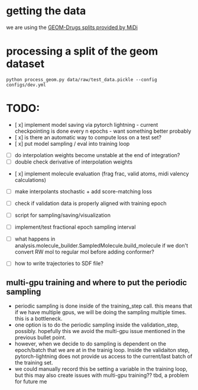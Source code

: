# getting the data
we are using the [GEOM-Drugs splits provided by MiDi](https://github.com/cvignac/MiDi#datasets)

# processing a split of the geom dataset

```console
python process_geom.py data/raw/test_data.pickle --config configs/dev.yml
```

# TODO:
- [ x] implement model saving via pytorch lightning - current checkpointing is done every n epochs - want something better probably
- [ x] is there an automatic way to compute loss on a test set?
- [ x] put model sampling / eval into training loop
- [ ] do interpolation weights become unstable at the end of integration?
- [ ] double check derivative of interpolation weights
- [ x] implement molecule evaluation (frag frac, valid atoms, midi valency calculations)
- [ ] make interpolants stochastic + add score-matching loss
- [ ] check if validation data is properly aligned with training epoch
- [ ] script for sampling/saving/visualization
- [ ] implement/test fractional epoch sampling interval
- [ ] what happens in analysis.molecule_builder.SampledMolecule.build_molecule if we don't convert RW mol to regular mol before adding conformer?
- [ ] how to write trajectories to SDF file?
  

## multi-gpu training and where to put the periodic sampling
- periodic sampling is done inside of the training_step call. this means that if we have multiple gpus, we will be doing the sampling multiple times. this is a bottleneck.
- one option is to do the periodic sampling inside the validation_step, possibly. hopefully this we avoid the multi-gpu issue mentioned in the previous bullet point.
- however, when we decide to do sampling is dependent on the epoch/batch that we are at in the trainig loop. Inside the validaiton step, pytorch-lightning does not provide us access to the current/last batch of the training set.
- we could manually record this be setting a variable in the training loop, but this may also create issues with multi-gpu training?? tbd, a problem for future me